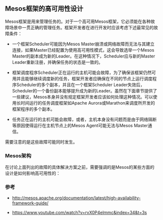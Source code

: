## Mesos框架的高可用性设计

Mesos框架是用来管理任务的。对于一个高可用Mesos框架，它必须能在各种故障场景中一贯正确的管理任务。框架开发者在进行开发时应该考虑下述最常见的故障条件：

- 一个框架Scheduler可能因为Mesos Master崩溃或网络故障而无法与其建立连接，如果Master已经配置为使用高可用性模式，这会导致选举一个Mesos Master的副本成为新的Leader。在这种情况下，Scheduler应与新的Master Leader重新注册，并确保任务的状态是一致的。

- 框架调度程序Scheduler正在运行的主机可能会故障，为了确保该框架仍然可用并且能够继续调度新的任务，框架开发者应确保在不同的节点上运行调度程序Scheduler的多个副本，并且在一个框架Scheduler Leader失效后，Scheduler的一个备份副本能够提升成为新的Leader。虽然在下面章节提供了一些建议，Mesos本身并没有规定框架开发者应该如何处理这种情况。可以使用长时间运行的任务调度框架如Apache Aurora或Marathon来调度所开发的框架程序的多个副本。

- 任务正在运行的主机可能会故障，或者，主机本身没有问题而是由于网络隔断等原因使得运行在主机节点上的Mesos Agent可能无法与Mesos Master通信。

需要注意的是这些故障可能同时发生。

### Mesos架构

在讨论上面列出的故障的具体解决方案之前，需要强调的是Mesos的某些方面的设计是如何影响高可用性的：



### 参考

- http://mesos.apache.org/documentation/latest/high-availability-framework-guide/

- https://www.youtube.com/watch?v=rvX0P4elmmc&index=34&t=3s